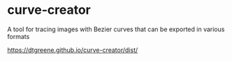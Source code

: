 # curve-creator

A tool for tracing images with Bezier curves that can be exported in various formats

https://dtgreene.github.io/curve-creator/dist/
